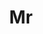 ---
name: Xiao Han
title: Mr
email: 
website: 
note: University of Surrey
category: Visiting Students
photo: 
---